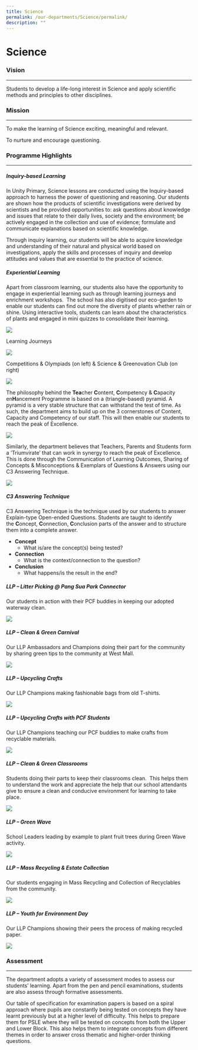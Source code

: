 ```yaml
---
title: Science
permalink: /our-departments/Science/permalink/
description: ""
---
```

Science
=======

### **Vision**
----------

Students to develop a life-long interest in Science and apply scientific methods and principles to other disciplines.

### **Mission**
-----------

To make the learning of Science exciting, meaningful and relevant.

To nurture and encourage questioning.

### Programme Highlights
--------------------

##### **Inquiry-based Learning**

In Unity Primary, Science lessons are conducted using the Inquiry-based approach to harness the power of questioning and reasoning. Our students are shown how the products of scientific investigations were derived by scientists and be provided opportunities to: ask questions about knowledge and issues that relate to their daily lives, society and the environment; be actively engaged in the collection and use of evidence; formulate and communicate explanations based on scientific knowledge.

Through inquiry learning, our students will be able to acquire knowledge and understanding of their natural and physical world based on investigations, apply the skills and processes of inquiry and develop attitudes and values that are essential to the practice of science.

##### **Experiential Learning**

Apart from classroom learning, our students also have the opportunity to engage in experiential learning such as through learning journeys and enrichment workshops.  The school has also digitised our eco-garden to enable our students can find out more the diversity of plants whether rain or shine. Using interactive tools, students can learn about the characteristics of plants and engaged in mini quizzes to consolidate their learning.

![](/images/Science.png)

Learning Journeys

![](/images/Science2.png)

Competitions & Olympiads (on left) & Science & Greenovation Club (on right)

![](/images/Science3.png)

The philosophy behind the **Tea**cher **C**ontent, **C**ompetency & **C**apacity en**H**ancement Programme is based on a (triangle-based) pyramid. A pyramid is a very stable structure that can withstand the test of time. As such, the department aims to build up on the 3 cornerstones of Content, Capacity and Competency of our staff. This will then enable our students to reach the peak of Excellence.

![](/images/Science4.jpeg)

Similarly, the department believes that Teachers, Parents and Students form a ‘Triumvirate’ that can work in synergy to reach the peak of Excellence. This is done through the Communication of Learning Outcomes, Sharing of Concepts & Misconceptions & Exemplars of Questions & Answers using our C3 Answering Technique.

![](/images/Science5.jpeg)

##### C3 Answering Technique

C3 Answering Technique is the technique used by our students to answer Explain-type Open-ended Questions. Students are taught to identify the **C**oncept, **C**onnection, **C**onclusion parts of the answer and to structure them into a complete answer.

*   **Concept**
    *   What is/are the concept(s) being tested?
*   **Connection**
    *   What is the context/connection to the question?
*   **Conclusion**
    *   What happens/is the result in the end?

##### **LLP – Litter Picking @ Pang Sua Park Connector**

Our students in action with their PCF buddies in keeping our adopted waterway clean.

![](/images/Science6.png)

##### **LLP – Clean & Green Carnival**

Our LLP Ambassadors and Champions doing their part for the community by sharing green tips to the community at West Mall.

![](/images/Science7.png)

##### **LLP – Upcycling Crafts**

Our LLP Champions making fashionable bags from old T-shirts.

![](/images/Science8.png)

##### **LLP – Upcycling Crafts with PCF Students**

Our LLP Champions teaching our PCF buddies to make crafts from recyclable materials.

![](/images/Science9.png)

##### **LLP – Clean & Green Classrooms**

Students doing their parts to keep their classrooms clean.  This helps them to understand the work and appreciate the help that our school attendants give to ensure a clean and conducive environment for learning to take place.

![](/images/Science10.png)

##### **LLP – Green Wave**

School Leaders leading by example to plant fruit trees during Green Wave activity.

![](/images/Science11.png)

##### **LLP – Mass Recycling & Estate Collection**

Our students engaging in Mass Recycling and Collection of Recyclables from the community.

![](/images/Science12.png)

##### **LLP – Youth for Environment Day**

Our LLP Champions showing their peers the process of making recycled paper.

![](/images/Science13.png)

### **Assessment**
--------------

The department adopts a variety of assessment modes to assess our students’ learning. Apart from the pen and pencil examinations, students are also assess through formative assessments.

Our table of specification for examination papers is based on a spiral approach where pupils are constantly being tested on concepts they have learnt previously but at a higher level of difficulty. This helps to prepare them for PSLE where they will be tested on concepts from both the Upper and Lower Block. This also helps them to integrate concepts from different themes in order to answer cross thematic and higher-order thinking questions.